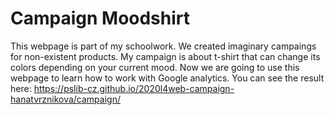 # Campaign Moodshirt 
This webpage is part of my schoolwork. We created imaginary campaings for non-existent products. 
My campaign is about t-shirt that can change its colors depending on your current mood.
Now we are going to use this webpage to learn how to work with Google analytics.
You can see the result here:  https://pslib-cz.github.io/2020l4web-campaign-hanatvrznikova/campaign/
